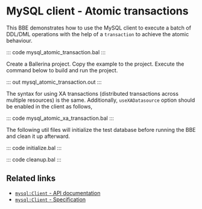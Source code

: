 # MySQL client - Atomic transactions

This BBE demonstrates how to use the MySQL client to execute a batch of DDL/DML operations with the help of a `transaction` to achieve the atomic behaviour.

::: code mysql_atomic_transaction.bal :::

Create a Ballerina project. Copy the example to the project. Execute the command below to build and run the project.

::: out mysql_atomic_transaction.out :::

The syntax for using XA transactions (distributed transactions across multiple resources) is the same. Additionally, `useXADatasource` option should be enabled in the client as follows,

::: code mysql_atomic_xa_transaction.bal :::

The following util files will initialize the test database before running the BBE and clean it up afterward.

::: code initialize.bal :::

::: code cleanup.bal :::

## Related links
- [`mysql:Client` - API documentation](https://lib.ballerina.io/ballerinax/mysql/latest/)
- [`mysql:Client` - Specification](https://github.com/ballerina-platform/module-ballerinax-mysql/blob/master/docs/spec/spec.md#2-client)
